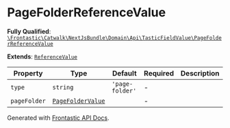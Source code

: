 #  PageFolderReferenceValue

**Fully Qualified**: [`\Frontastic\Catwalk\NextJsBundle\Domain\Api\TasticFieldValue\PageFolderReferenceValue`](../../../../../../src/php/NextJsBundle/Domain/Api/TasticFieldValue/PageFolderReferenceValue.php)

**Extends**: [`ReferenceValue`](ReferenceValue.md)

Property|Type|Default|Required|Description
--------|----|-------|--------|-----------
`type` | `string` | `'page-folder'` | - | 
`pageFolder` | [`PageFolderValue`](PageFolderValue.md) |  | - | 

Generated with [Frontastic API Docs](https://github.com/FrontasticGmbH/apidocs).
